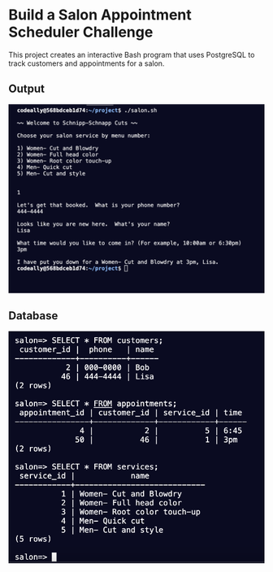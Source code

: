 # Build a Salon Appointment Scheduler Challenge

This project creates an interactive Bash program that uses PostgreSQL to track customers and appointments for a salon.

## Output

![Salon Scheduler Program](./img/salon_program.png)

## Database

![Salon Scheduler Data](./img/salon_data.png)
